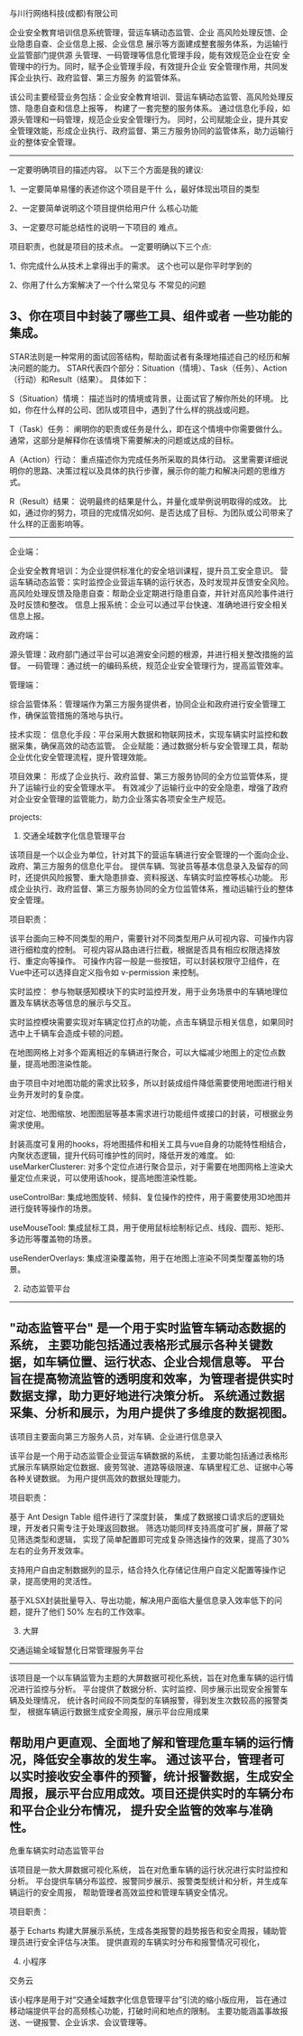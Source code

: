 
与川行网络科技(成都)有限公司  



企业安全教育培训信息系统管理，营运车辆动态监管、企业
高风险处理反馈、企业隐患自查、企业信息上报、企业信息
展示等方面建成整套服务体系，为运输行业监管部门提供源
头管理、一码管理等信息化管理手段，能有效规范企业在安
全管理中的行为。同时，赋予企业管理手段，有效提升企业
安全管理作用，共同发挥企业执行、政府监督、第三方服务
的监管体系。

该公司主要经营业务包括：企业安全教育培训、营运车辆动态监管、高风险处理反馈、隐患自查和信息上报等，
构建了一套完整的服务体系。
通过信息化手段，如源头管理和一码管理，规范企业安全管理行为。
同时，公司赋能企业，提升其安全管理效能，形成企业执行、政府监督、第三方服务协同的监管体系，助力运输行业的整体安全管理。

-----------------------------------------------------------
一定要明确项目的描述内容。
以下三个方面是我的建议:

1、一定要简单易懂的表述你这个项目是干什
么，最好体现出项目的类型

2、一定要简单说明这个项目提供给用户什
么核心功能

3、一定要尽可能总结性的说明一下项目的
难点。

项目职责，也就是项目的技术点。
一定要明确以下三个点:

1、你完成什么从技术上拿得出手的需求。
这个也可以是你平时学到的

2、你用了什么方案解决了一个什么常见与
不常见的问题

3、你在项目中封装了哪些工具、组件或者
一些功能的集成。
-----------------------------------------------------------

STAR法则是一种常用的面试回答结构，帮助面试者有条理地描述自己的经历和解决问题的能力。
STAR代表四个部分：Situation（情境）、Task（任务）、Action（行动）和Result（结果）。
具体如下：

S（Situation）情境：
描述当时的情境或背景，让面试官了解你所处的环境。
比如，你在什么样的公司、团队或项目中，遇到了什么样的挑战或问题。

T（Task）任务：
阐明你的职责或任务是什么，即在这个情境中你需要做什么。
通常，这部分是解释你在该情境下需要解决的问题或达成的目标。

A（Action）行动：
重点描述你为完成任务所采取的具体行动。
这里需要详细说明你的思路、决策过程以及具体的执行步骤，展示你的能力和解决问题的思维方式。

R（Result）结果：
说明最终的结果是什么，并量化或举例说明取得的成效。
比如，通过你的努力，项目的完成情况如何、是否达成了目标、为团队或公司带来了什么样的正面影响等。

-----------------------------------------------------------

企业端：

企业安全教育培训：为企业提供标准化的安全培训课程，提升员工安全意识。
营运车辆动态监管：实时监控企业营运车辆的运行状态，及时发现并反馈安全风险。
高风险处理反馈及隐患自查：帮助企业定期进行隐患自查，并针对高风险事件进行及时反馈和整改。
信息上报系统：企业可以通过平台快速、准确地进行安全相关信息上报。

政府端：

源头管理：政府部门通过平台可以追溯安全问题的根源，并进行相关整改措施的监督。
一码管理：通过统一的编码系统，规范企业安全管理行为，提高监管效率。

管理端：

综合监管体系：管理端作为第三方服务提供者，协同企业和政府进行安全管理工作，确保监管措施的落地与执行。

技术实现：
信息化手段：平台采用大数据和物联网技术，实现车辆实时监控和数据采集，确保高效的动态监管。
企业赋能：通过数据分析与安全管理工具，帮助企业优化安全管理流程，提升管理效能。

项目效果：
形成了企业执行、政府监督、第三方服务协同的全方位监管体系，提升了运输行业的安全管理水平。
有效减少了运输行业中的安全隐患，增强了政府对企业安全管理的监管能力，助力企业落实各项安全生产规范。


projects:
1. 交通全域数字化信息管理平台

该项目是一个以企业为单位，针对其下的营运车辆进行安全管理的一个面向企业、政府、第三方服务的信息化平台。
提供车辆、驾驶员等基本信息录入及留存的同时，还提供风险报警、重大隐患排查、资料报送、车辆实时监控等核心功能。
形成企业执行、政府监督、第三方服务协同的全方位监管体系，推动运输行业的整体安全管理。

项目职责：

该平台面向三种不同类型的用户，需要针对不同类型用户从可视内容、可操作内容进行细粒度的控制。
可视内容从路由进行拦截，根据是否具有相应权限选择放行、重定向等操作。
可操作内容一般是一些按钮，可以封装权限守卫组件，在Vue中还可以选择自定义指令如 v-permission 来控制。

实时监控：
参与物联感知模块下的实时监控开发，用于业务场景中的车辆地理位置及车辆状态等信息的展示与交互。

实时监控模块需要实现对车辆定位打点的功能，点击车辆显示相关信息，如果同时选中上千辆车会造成卡顿的问题。

在地图网格上对多个距离相近的车辆进行聚合，可以大幅减少地图上的定位点数量，提高地图渲染性能。

由于项目中对地图功能的需求比较多，所以封装成组件降低需要使用地图进行相关业务开发时的复杂度。

对定位、地图缩放、地图图层等基本需求进行功能组件或接口的封装，可根据业务需求使用。

封装高度可复用的hooks，将地图插件和相关工具与vue自身的功能特性相结合，内聚状态逻辑，提升代码可维护性的同时，降低开发的难度。
如:
useMarkerClusterer: 对多个定位点进行聚合显示，对于需要在地图网格上渲染大量定位点来说，可以使用该hook，提高地图渲染性能。

useControlBar: 集成地图旋转、倾斜、复位操作的控件，用于需要使用3D地图并进行旋转等操作的场景。

useMouseTool: 集成鼠标工具，用于使用鼠标绘制标记点、线段、圆形、矩形、多边形等覆盖物的场景。

useRenderOverlays: 集成渲染覆盖物，用于在地图上渲染不同类型覆盖物的场景。



2. 动态监管平台

-----------------------------------------------------------
"动态监管平台" 是一个用于实时监管车辆动态数据的系统，
主要功能包括通过表格形式展示各种关键数据，如车辆位置、运行状态、企业合规信息等。
平台旨在提高物流监管的透明度和效率，为管理者提供实时数据支撑，助力更好地进行决策分析。
系统通过数据采集、分析和展示，为用户提供了多维度的数据视图。
-----------------------------------------------------------

该项目主要面向第三方服务人员，对车辆、企业进行信息录入

该平台是一个用于动态监管企业营运车辆数据的系统，
主要功能包括通过表格形式展示车辆原始定位数据、疲劳驾驶、道路等级限速、车辆里程汇总、证据中心等各种关键数据。
为用户提供高效的数据处理能力。

项目职责：

基于 Ant Design Table 组件进行了深度封装，
集成了数据接口请求后的逻辑处理，开发者只需专注于处理返回数据。
筛选功能同样支持高度可扩展，屏蔽了常见筛选类型和逻辑，
实现了简单配置即可完成复杂筛选操作的效果，提高了30% 左右的业务开发效率。

支持用户自由定制数据列的显示，结合持久化存储记住用户自定义配置等操作记录，提高使用的灵活性。

基于XLSX封装批量导入、导出功能，解决用户面临大量信息录入效率低下的问题，提升了他们 50% 左右的工作效率。



3. 大屏

交通运输全域智慧化日常管理服务平台

-----------------------------------------------------------
该项目是一个以车辆监管为主题的大屏数据可视化系统，旨在对危重车辆的运行情况进行监控与分析。
平台提供了数据分析、实时监控、同步展示出现安全报警车辆及处理情况，
统计各时间段不同类型的车辆报警，得到发生次数较高的报警类型，
根据车辆运行数据生成安全周报，展示平台应用成果

帮助用户更直观、全面地了解和管理危重车辆的运行情况，降低安全事故的发生率。
通过该平台，管理者可以实时接收安全事件的预警，统计报警数据，生成安全周报，展示平台应用成效。项目还提供实时的车辆分布和平台企业分布情况，
提升安全监管的效率与准确性。
-----------------------------------------------------------

危重车辆实时动态监管平台


该项目是一款大屏数据可视化系统，
旨在对危重车辆的运行状况进行实时监控和分析。
平台提供车辆分布监控、报警同步展示、报警类型统计和分析，并生成车辆运行的安全周报，
帮助管理者高效监控和管理车辆安全情况。

项目职责：

基于 Echarts 构建大屏展示系统，生成各类报警的趋势报告和安全周报，辅助管理员进行安全评估与决策。
提供直观的车辆实时分布和报警情况可视化，



4. 小程序

交务云

该小程序是用于对“交通全域数字化信息管理平台”引流的缩小版应用，
旨在通过移动端提供平台的高频核心功能，打破时间和地点的限制。
主要功能涵盖事故报送、一键报警、企业诉求、会议管理等。




